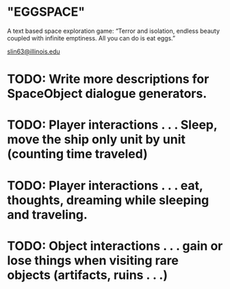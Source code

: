 # "EGGSPACE"

A text based space exploration game: “Terror and isolation, endless beauty coupled with
infinite emptiness. All you can do is eat eggs.”

slin63@illinois.edu

# TODO: Write more descriptions for SpaceObject dialogue generators.
# TODO: Player interactions . . . Sleep, move the ship only unit by unit (counting time traveled)
# TODO: Player interactions . . . eat, thoughts, dreaming while sleeping and traveling.
# TODO: Object interactions . . . gain or lose things when visiting rare objects (artifacts, ruins . . .)
